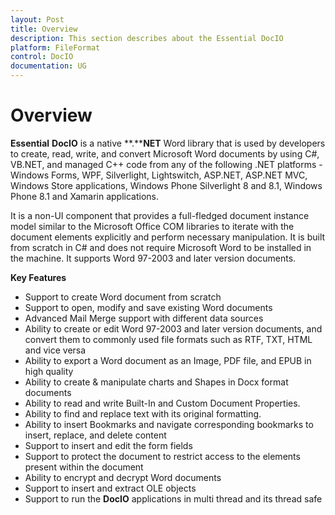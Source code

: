 ```yaml
---
layout: Post
title: Overview
description: This section describes about the Essential DocIO
platform: FileFormat
control: DocIO
documentation: UG
---
```

# Overview

**Essential** **DocIO** is a native **.****NET** Word library that is used by developers to create, read, write, and convert Microsoft Word documents by using C#, VB.NET, and managed C++ code from any of the following .NET platforms - Windows Forms, WPF, Silverlight, Lightswitch, ASP.NET, ASP.NET MVC, Windows Store applications, Windows Phone Silverlight 8 and 8.1, Windows Phone 8.1 and Xamarin applications. 

It is a non-UI component that provides a full-fledged document instance model similar to the Microsoft Office COM libraries to iterate with the document elements explicitly and perform necessary manipulation. It is built from scratch in C# and does not require Microsoft Word to be installed in the machine. It supports Word 97-2003 and later version documents.

**Key Features**

* Support to create Word document from scratch
* Support to open, modify and save existing Word documents
* Advanced Mail Merge support with different data sources
* Ability to create or edit Word 97-2003 and later version documents, and convert them to commonly used file formats such as RTF, TXT, HTML and vice versa
* Ability to export a Word document as an Image, PDF file, and EPUB in high quality
* Ability to create & manipulate charts and Shapes in Docx format documents
* Ability to read and write Built-In and Custom Document Properties.
* Ability to find and replace text with its original formatting.
* Ability to insert Bookmarks and navigate corresponding bookmarks to insert, replace, and delete content
* Support to insert and edit the form fields
* Support to protect the document to restrict access to the elements present within the document
* Ability to encrypt and decrypt Word documents
* Support to insert and extract OLE objects
* Support to run the **DocIO** applications in multi thread and its thread safe

